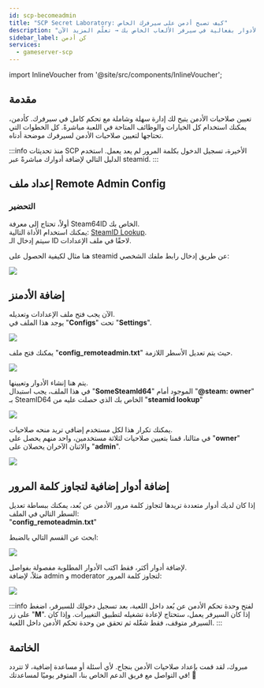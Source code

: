 ```yaml
---
id: scp-becomeadmin
title: "SCP Secret Laboratory: كيف تصبح أدمن على سيرفرك الخاص"
description: "اكتشف كيفية تعيين صلاحيات الأدمن للتحكم الكامل في سيرفرك وإدارة الأدوار بفعالية في سيرفر الألعاب الخاص بك → تعلّم المزيد الآن"
sidebar_label: كن أدمن
services:
  - gameserver-scp
---
```


import InlineVoucher from '@site/src/components/InlineVoucher';


## مقدمة
تعيين صلاحيات الأدمن يتيح لك إدارة سهلة وشاملة مع تحكم كامل في سيرفرك. كأدمن، يمكنك استخدام كل الخيارات والوظائف المتاحة في اللعبة مباشرةً. كل الخطوات التي تحتاجها لتعيين صلاحيات الأدمن لسيرفرك موضحة أدناه.  
<InlineVoucher />

:::info
منذ تحديثات SCP الأخيرة، تسجيل الدخول بكلمة المرور لم يعد يعمل. استخدم الدليل التالي لإضافة أدوارك مباشرةً عبر steamid. 
:::


## إعداد ملف Remote Admin Config

### التحضير

أولاً، تحتاج إلى معرفة Steam64ID الخاص بك.  
يمكنك استخدام الأداة التالية: [SteamID Lookup](https://steamid.io/lookup).  
سيتم إدخال الـ ID لاحقًا في ملف الإعدادات.

هنا مثال لكيفية الحصول على steamid عن طريق إدخال رابط ملفك الشخصي:

![](https://screensaver01.zap-hosting.com/index.php/s/k4EEWwFQB3xAxA2/preview)

## إضافة الأدمنز

الآن يجب فتح ملف الإعدادات وتعديله.  
يوجد هذا الملف في "**Configs**" تحت "**Settings**".

![](https://screensaver01.zap-hosting.com/index.php/s/NSFrZG3SX6ZaQgb/preview)

يمكنك فتح ملف "**config_remoteadmin.txt**" حيث يتم تعديل الأسطر اللازمة.

![](https://screensaver01.zap-hosting.com/index.php/s/KM6YpQwGC4n8rZW/preview)

يتم هنا إنشاء الأدوار وتعيينها.  
في هذا الملف، يجب استبدال "**SomeSteamId64**" الموجود أمام "**@steam: owner**" بـ SteamID64 الخاص بك الذي حصلت عليه من "**steamid lookup**"

![](https://screensaver01.zap-hosting.com/index.php/s/HC4Z2s9wPgdJjXT/preview)

يمكنك تكرار هذا لكل مستخدم إضافي تريد منحه صلاحيات.  
في مثالنا، قمنا بتعيين صلاحيات لثلاثة مستخدمين، واحد منهم يحصل على "**owner**" والاثنان الآخران يحصلان على "**admin**".

![](https://screensaver01.zap-hosting.com/index.php/s/9e7YWoMHAxn3z3b/preview)

## إضافة أدوار إضافية لتجاوز كلمة المرور

إذا كان لديك أدوار متعددة تريدها لتجاوز كلمة مرور الأدمن عن بُعد، يمكنك ببساطة تعديل السطر التالي في الملف:  
"**config_remoteadmin.txt**"

ابحث عن القسم التالي بالضبط:

![](https://screensaver01.zap-hosting.com/index.php/s/HoGJ7X2ZEWW34bH/preview)

لإضافة أدوار أكثر، فقط اكتب الأدوار المطلوبة مفصولة بفواصل.  
مثلاً، لإضافة admin و moderator لتجاوز كلمة المرور:

![](https://screensaver01.zap-hosting.com/index.php/s/PFLFiG9W3kScZ3d/preview)

:::info
لفتح وحدة تحكم الأدمن عن بُعد داخل اللعبة، بعد تسجيل دخولك للسيرفر، اضغط على زر "**M**". إذا كان السيرفر يعمل، ستحتاج لإعادة تشغيله لتطبيق التغييرات. وإذا كان السيرفر متوقف، فقط شغّله ثم تحقق من وحدة تحكم الأدمن داخل اللعبة.
:::


## الخاتمة

مبروك، لقد قمت بإعداد صلاحيات الأدمن بنجاح. لأي أسئلة أو مساعدة إضافية، لا تتردد في التواصل مع فريق الدعم الخاص بنا، المتوفر يوميًا لمساعدتك! 🙂

<InlineVoucher />